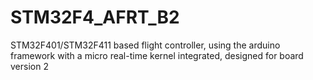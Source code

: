 # STM32F4_AFRT_B2
STM32F401/STM32F411 based flight controller, using the arduino framework with a micro real-time kernel integrated, designed for board version 2
